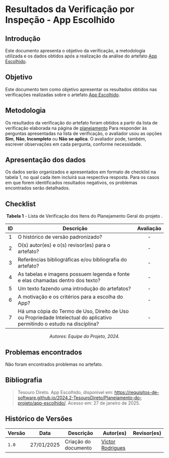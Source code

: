 # Resultados da Verificação por Inspeção - App Escolhido

## Introdução

Este documento apresenta o objetivo da verificação, a metodologia utilizada e os dados obtidos após a realização da análise do artefato [App Escolhido](../../../Planejamento-do-projeto/r-app-escolhido.md).

## Objetivo

Este documento tem como objetivo apresentar os resultados obtidos nas verificações realizadas sobre o artefato [App Escolhido](../../../Planejamento-do-projeto/r-app-escolhido.md).

## Metodologia

Os resultados da verificação do artefato foram obtidos a partir da lista de verificação elaborada na página de [planejamento](../entrega1/planej2-e1.md) Para responder às perguntas apresentadas na lista de verificação, o avaliador usou as opções **Sim**, **Não**, **Incompleto** ou **Não se aplica**. O avaliador pode, também, escrever observações em cada pergunta, conforme necessidade.

## Apresentação dos dados

Os dados serão organizados e apresentados em formato de checklist na tabela 1, no qual cada item incluirá sua respectiva resposta. Para os casos em que forem identificados resultados negativos, os problemas encontrados serão detalhados.

## Checklist

<center>

**Tabela 1** - Lista de Verificação dos Itens do Planejamento Geral do projeto .

|        ID        | Descrição                                                                                                           | Avaliação  |
| :--------------: | ------------------------------------------------------------------------------------------------------------------- | :--------: | 
| 1 | O histórico de versão padronizado? | - |
| 2 | O(s) autor(es) e o(s) revisor(es) para o artefato? | - |
| 3 | Referências bibliográficas e/ou bibliografia do artefato? | - |
| 4 | As tabelas e imagens possuem legenda e fonte e elas chamadas dentro dos texto? | - |
| 5 | Um texto fazendo uma introdução do artefatos? | - |
| 6 | A motivação e os critérios para a escolha do App? | - | 
| 7 | Há uma cópia do Termo de Uso, Direito de Uso ou Propriedade Intelectual do aplicativo permitindo o estudo na disciplina? | - |

_Autores: Equipe do Projeto, 2024._

</center>

## Problemas encontrados

Não foram encontrados problemas no artefato.

## Bibliografia

> Tesouro Direto. App Escolhido, disponível em: https://requisitos-de-software.github.io/2024.2-TesouroDireto/Planejamento-do-projeto/app-escolhido/. Acesso em: 27 de janeiro de 2025.

## Histórico de Versões

| Versão  | Data | Descrição | Autor(es) | Revisor(es) |
| -------- | ------ | ------ | ---------- | ---------- |
| `1.0` | 27/01/2025 | Criação do documento  | [Victor Rodrigues](https://github.com/ViictorHugoo) |  |
